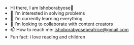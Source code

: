 
- Hi there, I am Ishoborabyose👋 
- 👀 I’m interested in solving problems
- 🌱 I’m currently learning everything
- 💞️ I’m looking to collaborate with content creators
- 📫 How to reach me: ishoborabyosebeatrice@gmail.com
- Fun fact: i love reading and children

<!---
ishoborabyose/ishoborabyose is a ✨ special ✨ repository because its `README.md` (this file) appears on your GitHub profile.
You can click the Preview link to take a look at your changes.
--->
